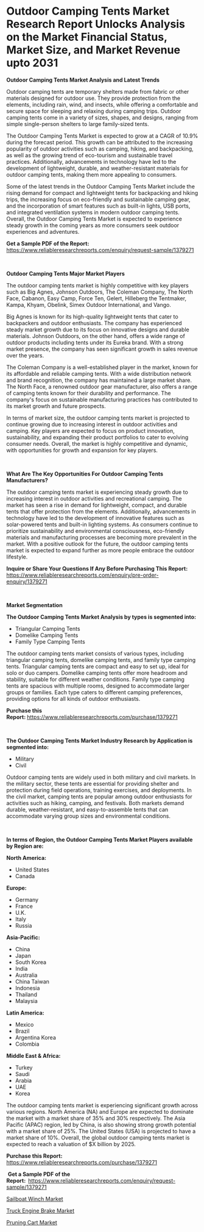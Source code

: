 <p><h1>Outdoor Camping Tents Market Research Report Unlocks Analysis on the Market Financial Status, Market Size, and Market Revenue upto 2031</h1></p><p><strong>Outdoor Camping Tents Market Analysis and Latest Trends</strong></p>
<p><p>Outdoor camping tents are temporary shelters made from fabric or other materials designed for outdoor use. They provide protection from the elements, including rain, wind, and insects, while offering a comfortable and secure space for sleeping and relaxing during camping trips. Outdoor camping tents come in a variety of sizes, shapes, and designs, ranging from simple single-person shelters to large family-sized tents.</p><p>The Outdoor Camping Tents Market is expected to grow at a CAGR of 10.9% during the forecast period. This growth can be attributed to the increasing popularity of outdoor activities such as camping, hiking, and backpacking, as well as the growing trend of eco-tourism and sustainable travel practices. Additionally, advancements in technology have led to the development of lightweight, durable, and weather-resistant materials for outdoor camping tents, making them more appealing to consumers.</p><p>Some of the latest trends in the Outdoor Camping Tents Market include the rising demand for compact and lightweight tents for backpacking and hiking trips, the increasing focus on eco-friendly and sustainable camping gear, and the incorporation of smart features such as built-in lights, USB ports, and integrated ventilation systems in modern outdoor camping tents. Overall, the Outdoor Camping Tents Market is expected to experience steady growth in the coming years as more consumers seek outdoor experiences and adventures.</p></p>
<p><strong>Get a Sample PDF of the Report:&nbsp;</strong> <a href="https://www.reliableresearchreports.com/enquiry/request-sample/1379271">https://www.reliableresearchreports.com/enquiry/request-sample/1379271</a></p>
<p>&nbsp;</p>
<p><strong>Outdoor Camping Tents Major Market Players</strong></p>
<p><p>The outdoor camping tents market is highly competitive with key players such as Big Agnes, Johnson Outdoors, The Coleman Company, The North Face, Cabanon, Easy Camp, Force Ten, Gelert, Hilleberg the Tentmaker, Kampa, Khyam, Obelink, Simex Outdoor International, and Vango. </p><p>Big Agnes is known for its high-quality lightweight tents that cater to backpackers and outdoor enthusiasts. The company has experienced steady market growth due to its focus on innovative designs and durable materials. Johnson Outdoors, on the other hand, offers a wide range of outdoor products including tents under its Eureka brand. With a strong market presence, the company has seen significant growth in sales revenue over the years.</p><p>The Coleman Company is a well-established player in the market, known for its affordable and reliable camping tents. With a wide distribution network and brand recognition, the company has maintained a large market share. The North Face, a renowned outdoor gear manufacturer, also offers a range of camping tents known for their durability and performance. The company's focus on sustainable manufacturing practices has contributed to its market growth and future prospects.</p><p>In terms of market size, the outdoor camping tents market is projected to continue growing due to increasing interest in outdoor activities and camping. Key players are expected to focus on product innovation, sustainability, and expanding their product portfolios to cater to evolving consumer needs. Overall, the market is highly competitive and dynamic, with opportunities for growth and expansion for key players.</p></p>
<p>&nbsp;</p>
<p><strong>What Are The Key Opportunities For Outdoor Camping Tents Manufacturers?</strong></p>
<p><p>The outdoor camping tents market is experiencing steady growth due to increasing interest in outdoor activities and recreational camping. The market has seen a rise in demand for lightweight, compact, and durable tents that offer protection from the elements. Additionally, advancements in technology have led to the development of innovative features such as solar-powered tents and built-in lighting systems. As consumers continue to prioritize sustainability and environmental consciousness, eco-friendly materials and manufacturing processes are becoming more prevalent in the market. With a positive outlook for the future, the outdoor camping tents market is expected to expand further as more people embrace the outdoor lifestyle.</p></p>
<p><strong>Inquire or Share Your Questions If Any Before Purchasing This Report:</strong> <a href="https://www.reliableresearchreports.com/enquiry/pre-order-enquiry/1379271">https://www.reliableresearchreports.com/enquiry/pre-order-enquiry/1379271</a></p>
<p>&nbsp;</p>
<p><strong>Market Segmentation</strong></p>
<p><strong>The Outdoor Camping Tents Market Analysis by types is segmented into:</strong></p>
<p><ul><li>Triangular Camping Tents</li><li>Domelike Camping Tents</li><li>Family Type Camping Tents</li></ul></p>
<p><p>The outdoor camping tents market consists of various types, including triangular camping tents, domelike camping tents, and family type camping tents. Triangular camping tents are compact and easy to set up, ideal for solo or duo campers. Domelike camping tents offer more headroom and stability, suitable for different weather conditions. Family type camping tents are spacious with multiple rooms, designed to accommodate larger groups or families. Each type caters to different camping preferences, providing options for all kinds of outdoor enthusiasts.</p></p>
<p><strong>Purchase this Report:&nbsp;</strong><a href="https://www.reliableresearchreports.com/purchase/1379271">https://www.reliableresearchreports.com/purchase/1379271</a></p>
<p>&nbsp;</p>
<p><strong>The Outdoor Camping Tents Market Industry Research by Application is segmented into:</strong></p>
<p><ul><li>Military</li><li>Civil</li></ul></p>
<p><p>Outdoor camping tents are widely used in both military and civil markets. In the military sector, these tents are essential for providing shelter and protection during field operations, training exercises, and deployments. In the civil market, camping tents are popular among outdoor enthusiasts for activities such as hiking, camping, and festivals. Both markets demand durable, weather-resistant, and easy-to-assemble tents that can accommodate varying group sizes and environmental conditions.</p></p>
<p>&nbsp;</p>
<p><strong>In terms of Region, the Outdoor Camping Tents Market Players available by Region are:</strong></p>
<p>
    <p> <strong> North America: </strong>
        <ul>
            <li>United States</li>
            <li>Canada</li>
        </ul>
        </p> 
    <p> <strong> Europe: </strong>
        <ul>
            <li>Germany</li>
            <li>France</li>
            <li>U.K.</li>
            <li>Italy</li>
            <li>Russia</li>
        </ul>
        </p> 
    <p> <strong> Asia-Pacific: </strong>
        <ul>
            <li>China</li>
            <li>Japan</li>
            <li>South Korea</li>
            <li>India</li>
            <li>Australia</li>
            <li>China Taiwan</li>
            <li>Indonesia</li>
            <li>Thailand</li>
            <li>Malaysia</li>
        </ul>
        </p> 
    <p> <strong> Latin America: </strong>
        <ul>
            <li>Mexico</li>
            <li>Brazil</li>
            <li>Argentina Korea</li>
            <li>Colombia</li>
        </ul>
        </p> 
    <p> <strong> Middle East & Africa: </strong>
        <ul>
            <li>Turkey</li>
            <li>Saudi</li>
            <li>Arabia</li>
            <li>UAE</li>
            <li>Korea</li>
        </ul>
    </p>
    </p>
<p><p>The outdoor camping tents market is experiencing significant growth across various regions. North America (NA) and Europe are expected to dominate the market with a market share of 35% and 30% respectively. The Asia Pacific (APAC) region, led by China, is also showing strong growth potential with a market share of 25%. The United States (USA) is projected to have a market share of 10%. Overall, the global outdoor camping tents market is expected to reach a valuation of $X billion by 2025.</p></p>
<p><strong>Purchase this Report: </strong><a href="https://www.reliableresearchreports.com/purchase/1379271">https://www.reliableresearchreports.com/purchase/1379271</a></p>
<p>&nbsp;<strong>Get a Sample PDF of the Report:&nbsp;&nbsp;</strong><a href="https://www.reliableresearchreports.com/enquiry/request-sample/1379271">https://www.reliableresearchreports.com/enquiry/request-sample/1379271</a></p>
<p><strong></strong></p>
<p><p><a href="https://simplistic-meeting-7ee.notion.site/Sailboat-Winch-Market-Research-Report-The-Key-To-Successful-Business-Strategy-Forecasted-for-Period-2938969df4564ac093bc3efd890425ad">Sailboat Winch Market</a></p><p><a href="https://skillful-vermicelli-b89.notion.site/Truck-Engine-Brake-Market-Research-Report-Reveals-The-Latest-Trends-And-Opportunities-of-this-Market-46bc087b1aef4bacb6da7c1245fdd69d">Truck Engine Brake Market</a></p><p><a href="https://eight-handstand-8fb.notion.site/Decoding-the-Pruning-Cart-Market-A-Deep-Dive-into-the-Latest-Market-Trends-Market-Segmentation-an-94e989df25f3499aa87f5fff5ab9e99a">Pruning Cart Market</a></p></p>